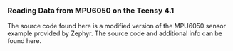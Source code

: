 ### Reading Data from MPU6050 on the Teensy 4.1
The source code found here is a modified version of the MPU6050 sensor example provided by Zephyr. The source code and additional info can be found here. 
